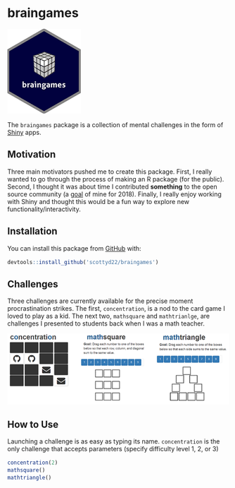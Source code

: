 braingames
================

![hexagon sticker image](./images/braingames_hex.png)

The `braingames` package is a collection of mental challenges in the form of [Shiny](https://shiny.rstudio.com/) apps.

Motivation
----------

Three main motivators pushed me to create this package. First, I really wanted to go through the process of making an R package (for the public). Second, I thought it was about time I contributed **something** to the open source community (a [goal](https://twitter.com/scottyd22/status/947950535042355200) of mine for 2018). Finally, I really enjoy working with Shiny and thought this would be a fun way to explore new functionality/interactivity.

Installation
------------

You can install this package from [GitHub](https://github.com/scottyd22/) with:

``` r
devtools::install_github('scottyd22/braingames')
```

Challenges
----------

Three challenges are currently available for the precise moment procrastination strikes. The first, `concentration`, is a nod to the card game I loved to play as a kid. The next two, `mathsquare` and `mathtrianlge`, are challenges I presented to students back when I was a math teacher.

![Screenshots of each current challenge](./images/concentration_mathsquare_mathtriangle.PNG)

How to Use
----------

Launching a challenge is as easy as typing its name. `concentration` is the only challenge that accepts parameters (specify difficulty level 1, 2, or 3)

``` r
concentration(2)
mathsquare()
mathtriangle()
```
